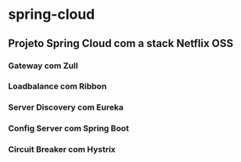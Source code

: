 # spring-cloud


## Projeto Spring Cloud com a stack Netflix OSS

### Gateway com Zull

### Loadbalance com Ribbon

### Server Discovery com Eureka

### Config Server com Spring Boot

### Circuit Breaker com Hystrix



